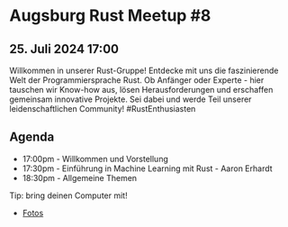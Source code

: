 # Augsburg Rust Meetup #8
## 25. Juli 2024 17:00

Willkommen in unserer Rust-Gruppe! Entdecke mit uns die faszinierende Welt der Programmiersprache Rust. Ob Anfänger oder Experte - hier tauschen wir Know-how aus, lösen Herausforderungen und erschaffen gemeinsam innovative Projekte. Sei dabei und werde Teil unserer leidenschaftlichen Community! #RustEnthusiasten

## Agenda
- 17:00pm - Willkommen und Vorstellung
- 17:30pm - Einführung in Machine Learning mit Rust - Aaron Erhardt
- 18:30pm - Allgemeine Themen

Tip: bring deinen Computer mit!

- [Fotos](./MeetupFotos8.md)